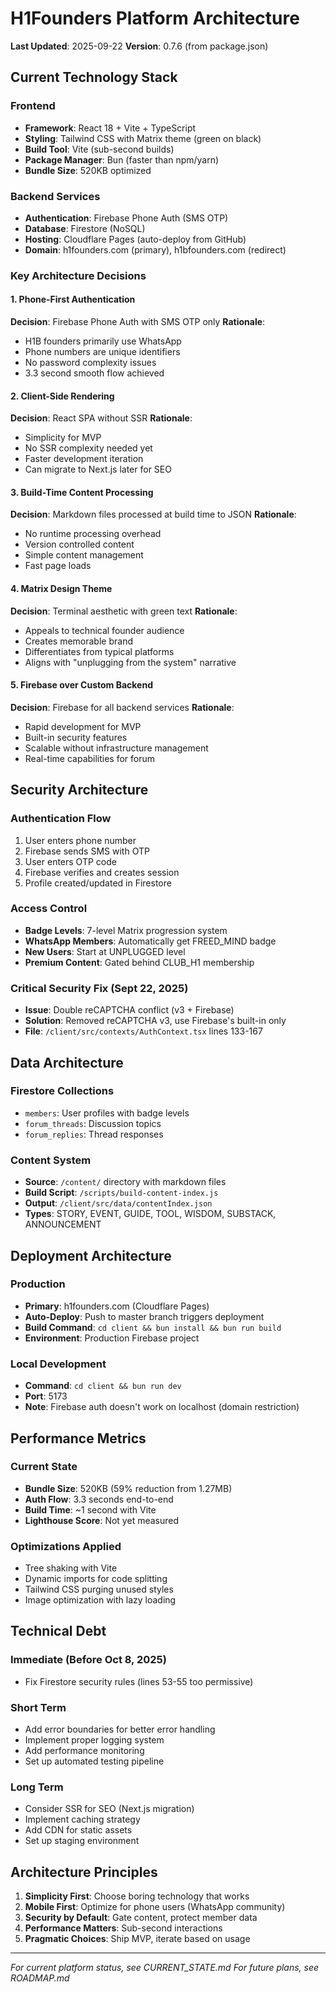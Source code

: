 # H1Founders Platform Architecture
**Last Updated**: 2025-09-22
**Version**: 0.7.6 (from package.json)

## Current Technology Stack

### Frontend
- **Framework**: React 18 + Vite + TypeScript
- **Styling**: Tailwind CSS with Matrix theme (green on black)
- **Build Tool**: Vite (sub-second builds)
- **Package Manager**: Bun (faster than npm/yarn)
- **Bundle Size**: 520KB optimized

### Backend Services
- **Authentication**: Firebase Phone Auth (SMS OTP)
- **Database**: Firestore (NoSQL)
- **Hosting**: Cloudflare Pages (auto-deploy from GitHub)
- **Domain**: h1founders.com (primary), h1bfounders.com (redirect)

### Key Architecture Decisions

#### 1. Phone-First Authentication
**Decision**: Firebase Phone Auth with SMS OTP only
**Rationale**:
- H1B founders primarily use WhatsApp
- Phone numbers are unique identifiers
- No password complexity issues
- 3.3 second smooth flow achieved

#### 2. Client-Side Rendering
**Decision**: React SPA without SSR
**Rationale**:
- Simplicity for MVP
- No SSR complexity needed yet
- Faster development iteration
- Can migrate to Next.js later for SEO

#### 3. Build-Time Content Processing
**Decision**: Markdown files processed at build time to JSON
**Rationale**:
- No runtime processing overhead
- Version controlled content
- Simple content management
- Fast page loads

#### 4. Matrix Design Theme
**Decision**: Terminal aesthetic with green text
**Rationale**:
- Appeals to technical founder audience
- Creates memorable brand
- Differentiates from typical platforms
- Aligns with "unplugging from the system" narrative

#### 5. Firebase over Custom Backend
**Decision**: Firebase for all backend services
**Rationale**:
- Rapid development for MVP
- Built-in security features
- Scalable without infrastructure management
- Real-time capabilities for forum

## Security Architecture

### Authentication Flow
1. User enters phone number
2. Firebase sends SMS with OTP
3. User enters OTP code
4. Firebase verifies and creates session
5. Profile created/updated in Firestore

### Access Control
- **Badge Levels**: 7-level Matrix progression system
- **WhatsApp Members**: Automatically get FREED_MIND badge
- **New Users**: Start at UNPLUGGED level
- **Premium Content**: Gated behind CLUB_H1 membership

### Critical Security Fix (Sept 22, 2025)
- **Issue**: Double reCAPTCHA conflict (v3 + Firebase)
- **Solution**: Removed reCAPTCHA v3, use Firebase's built-in only
- **File**: `/client/src/contexts/AuthContext.tsx` lines 133-167

## Data Architecture

### Firestore Collections
- `members`: User profiles with badge levels
- `forum_threads`: Discussion topics
- `forum_replies`: Thread responses

### Content System
- **Source**: `/content/` directory with markdown files
- **Build Script**: `/scripts/build-content-index.js`
- **Output**: `/client/src/data/contentIndex.json`
- **Types**: STORY, EVENT, GUIDE, TOOL, WISDOM, SUBSTACK, ANNOUNCEMENT

## Deployment Architecture

### Production
- **Primary**: h1founders.com (Cloudflare Pages)
- **Auto-Deploy**: Push to master branch triggers deployment
- **Build Command**: `cd client && bun install && bun run build`
- **Environment**: Production Firebase project

### Local Development
- **Command**: `cd client && bun run dev`
- **Port**: 5173
- **Note**: Firebase auth doesn't work on localhost (domain restriction)

## Performance Metrics

### Current State
- **Bundle Size**: 520KB (59% reduction from 1.27MB)
- **Auth Flow**: 3.3 seconds end-to-end
- **Build Time**: ~1 second with Vite
- **Lighthouse Score**: Not yet measured

### Optimizations Applied
- Tree shaking with Vite
- Dynamic imports for code splitting
- Tailwind CSS purging unused styles
- Image optimization with lazy loading

## Technical Debt

### Immediate (Before Oct 8, 2025)
- Fix Firestore security rules (lines 53-55 too permissive)

### Short Term
- Add error boundaries for better error handling
- Implement proper logging system
- Add performance monitoring
- Set up automated testing pipeline

### Long Term
- Consider SSR for SEO (Next.js migration)
- Implement caching strategy
- Add CDN for static assets
- Set up staging environment

## Architecture Principles

1. **Simplicity First**: Choose boring technology that works
2. **Mobile First**: Optimize for phone users (WhatsApp community)
3. **Security by Default**: Gate content, protect member data
4. **Performance Matters**: Sub-second interactions
5. **Pragmatic Choices**: Ship MVP, iterate based on usage

---
*For current platform status, see CURRENT_STATE.md*
*For future plans, see ROADMAP.md*